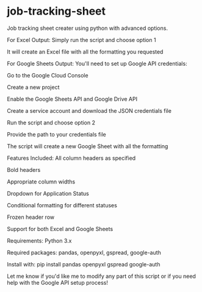 # job-tracking-sheet
Job tracking sheet creater using python with advanced options.

For Excel Output:
Simply run the script and choose option 1

It will create an Excel file with all the formatting you requested

For Google Sheets Output:
You'll need to set up Google API credentials:

Go to the Google Cloud Console

Create a new project

Enable the Google Sheets API and Google Drive API

Create a service account and download the JSON credentials file

Run the script and choose option 2

Provide the path to your credentials file

The script will create a new Google Sheet with all the formatting

Features Included:
All column headers as specified

Bold headers

Appropriate column widths

Dropdown for Application Status

Conditional formatting for different statuses

Frozen header row

Support for both Excel and Google Sheets

Requirements:
Python 3.x

Required packages: pandas, openpyxl, gspread, google-auth

Install with: pip install pandas openpyxl gspread google-auth

Let me know if you'd like me to modify any part of this script or if you need help with the Google API setup process!